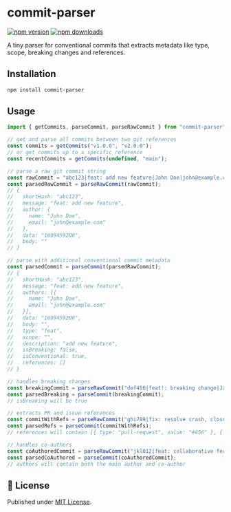 # commit-parser

[![npm version][npm-version-src]][npm-version-href]
[![npm downloads][npm-downloads-src]][npm-downloads-href]

A tiny parser for conventional commits that extracts metadata like type, scope, breaking changes and references.

## Installation

```bash
npm install commit-parser
```

## Usage

```ts
import { getCommits, parseCommit, parseRawCommit } from "commit-parser";

// get and parse all commits between two git references
const commits = getCommits("v1.0.0", "v2.0.0");
// or get commits up to a specific reference
const recentCommits = getCommits(undefined, "main");

// parse a raw git commit string
const rawCommit = "abc123|feat: add new feature|John Doe|john@example.com|1609459200";
const parsedRawCommit = parseRawCommit(rawCommit);
// {
//   shortHash: "abc123",
//   message: "feat: add new feature",
//   author: {
//     name: "John Doe",
//     email: "john@example.com"
//   },
//   data: "1609459200",
//   body: ""
// }

// parse with additional conventional commit metadata
const parsedCommit = parseCommit(parsedRawCommit);
// {
//   shortHash: "abc123",
//   message: "feat: add new feature",
//   authors: [{
//     name: "John Doe",
//     email: "john@example.com"
//   }],
//   data: "1609459200",
//   body: "",
//   type: "feat",
//   scope: "",
//   description: "add new feature",
//   isBreaking: false,
//   isConventional: true,
//   references: []
// }

// handles breaking changes
const breakingCommit = parseRawCommit("def456|feat!: breaking change|Jane Doe|jane@example.com|1609459200");
const parsedBreaking = parseCommit(breakingCommit);
// isBreaking will be true

// extracts PR and issue references
const commitWithRefs = parseRawCommit("ghi789|fix: resolve crash, closes #123 (#456)|Dev User|dev@example.com|1609459200");
const parsedRefs = parseCommit(commitWithRefs);
// references will contain [{ type: "pull-request", value: "#456" }, { type: "issue", value: "#123" }]

// handles co-authors
const coAuthoredCommit = parseRawCommit("jkl012|feat: collaborative feature|Main Author|main@example.com|1609459200|Some description\n\nCo-authored-by: Contributor One <contrib1@example.com>");
const parsedCoAuthored = parseCommit(coAuthoredCommit);
// authors will contain both the main author and co-author
```

## 📄 License

Published under [MIT License](./LICENSE).

<!-- Badges -->

[npm-version-src]: https://img.shields.io/npm/v/commit-parser?style=flat&colorA=18181B&colorB=4169E1
[npm-version-href]: https://npmjs.com/package/commit-parser
[npm-downloads-src]: https://img.shields.io/npm/dm/commit-parser?style=flat&colorA=18181B&colorB=4169E1
[npm-downloads-href]: https://npmjs.com/package/commit-parser
